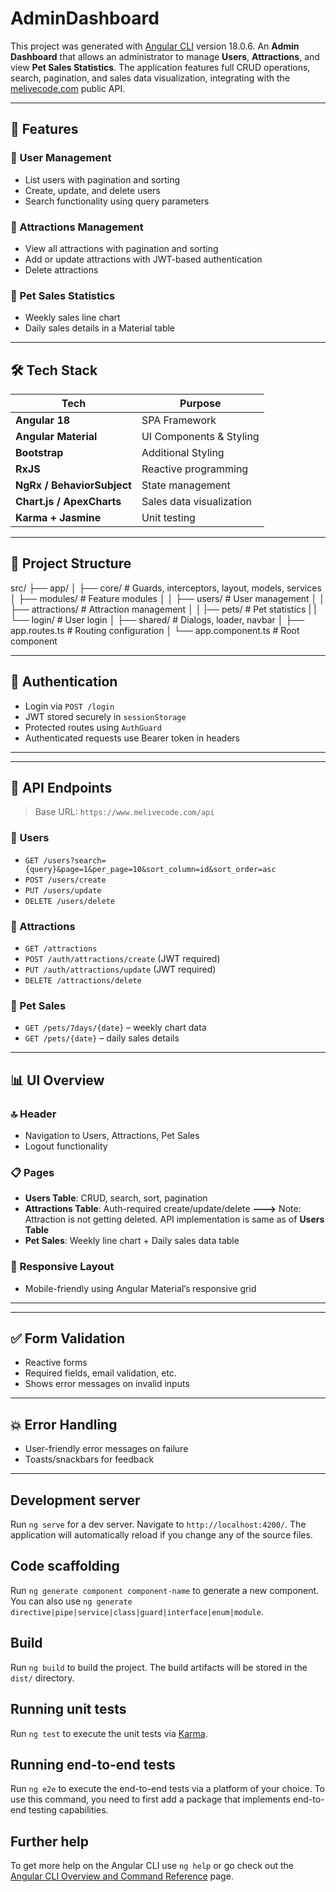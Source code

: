 # AdminDashboard

This project was generated with [Angular CLI](https://github.com/angular/angular-cli) version 18.0.6.
An **Admin Dashboard** that allows an administrator to manage **Users**, **Attractions**, and view **Pet Sales Statistics**. The application features full CRUD operations, search, pagination, and sales data visualization, integrating with the [melivecode.com](https://www.melivecode.com/) public API.

---

## 🚀 Features

### 👥 User Management

- List users with pagination and sorting
- Create, update, and delete users
- Search functionality using query parameters

### 🎡 Attractions Management

- View all attractions with pagination and sorting
- Add or update attractions with JWT-based authentication
- Delete attractions

### 🐾 Pet Sales Statistics

- Weekly sales line chart
- Daily sales details in a Material table

---

## 🛠 Tech Stack

| Tech                       | Purpose                  |
| -------------------------- | ------------------------ |
| **Angular 18**             | SPA Framework            |
| **Angular Material**       | UI Components & Styling  |
| **Bootstrap**              | Additional Styling       |
| **RxJS**                   | Reactive programming     |
| **NgRx / BehaviorSubject** | State management         |
| **Chart.js / ApexCharts**  | Sales data visualization |
| **Karma + Jasmine**        | Unit testing             |

---

## 🧱 Project Structure

src/
├── app/
│ ├── core/ # Guards, interceptors, layout, models, services
│ ├── modules/ # Feature modules
│ │ ├── users/ # User management
│ │ ├── attractions/ # Attraction management
│ │ |── pets/ # Pet statistics
| | └── login/ # User login
│ ├── shared/ # Dialogs, loader, navbar
│ ├── app.routes.ts # Routing configuration
│ └── app.component.ts # Root component

---

## 🔐 Authentication

- Login via `POST /login`
- JWT stored securely in `sessionStorage`
- Protected routes using `AuthGuard`
- Authenticated requests use Bearer token in headers

---

---

## 🔗 API Endpoints

> Base URL: `https://www.melivecode.com/api`

### 🧍 Users

- `GET /users?search={query}&page=1&per_page=10&sort_column=id&sort_order=asc`
- `POST /users/create`
- `PUT /users/update`
- `DELETE /users/delete`

### 🏰 Attractions

- `GET /attractions`
- `POST /auth/attractions/create` (JWT required)
- `PUT /auth/attractions/update` (JWT required)
- `DELETE /attractions/delete`

### 🐶 Pet Sales

- `GET /pets/7days/{date}` – weekly chart data
- `GET /pets/{date}` – daily sales details

---

## 📊 UI Overview

### 🔝 Header

- Navigation to Users, Attractions, Pet Sales
- Logout functionality

### 📋 Pages

- **Users Table**: CRUD, search, sort, pagination
- **Attractions Table**: Auth-required create/update/delete
  **--->** Note: Attraction is not getting deleted. API implementation is same as of **Users Table**
- **Pet Sales**: Weekly line chart + Daily sales data table

### 📱 Responsive Layout

- Mobile-friendly using Angular Material’s responsive grid

---

---

## ✅ Form Validation

- Reactive forms
- Required fields, email validation, etc.
- Shows error messages on invalid inputs

---

## 💥 Error Handling

- User-friendly error messages on failure
- Toasts/snackbars for feedback

---

## Development server

Run `ng serve` for a dev server. Navigate to `http://localhost:4200/`. The application will automatically reload if you change any of the source files.

## Code scaffolding

Run `ng generate component component-name` to generate a new component. You can also use `ng generate directive|pipe|service|class|guard|interface|enum|module`.

## Build

Run `ng build` to build the project. The build artifacts will be stored in the `dist/` directory.

## Running unit tests

Run `ng test` to execute the unit tests via [Karma](https://karma-runner.github.io).

## Running end-to-end tests

Run `ng e2e` to execute the end-to-end tests via a platform of your choice. To use this command, you need to first add a package that implements end-to-end testing capabilities.

## Further help

To get more help on the Angular CLI use `ng help` or go check out the [Angular CLI Overview and Command Reference](https://angular.dev/tools/cli) page.
